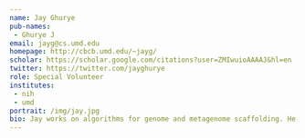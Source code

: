```yaml
---
name: Jay Ghurye
pub-names:
 - Ghurye J
email: jayg@cs.umd.edu
homepage: http://cbcb.umd.edu/~jayg/
scholar: https://scholar.google.com/citations?user=ZMIwuioAAAAJ&hl=en
twitter: https://twitter.com/jayghurye
role: Special Volunteer
institutes:
 - nih
 - umd
portrait: /img/jay.jpg
bio: Jay works on algorithms for genome and metagenome scaffolding. He completed his bachelor's degree in Computer Science from India and started PhD at the University of Maryland - College Park in fall 2014, where he is working in Mihai Pop's lab. He holds a volunteer research position with the Genome Informatics Section.
---
```

